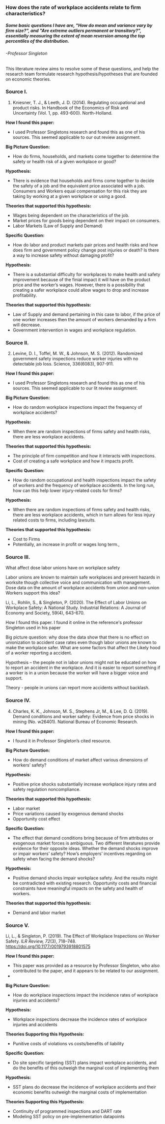 ### How does the rate of workplace accidents relate to firm characteristics?
##### Some basic questions I have are, "How do mean and variance vary by firm size?", and "Are extreme outliers permanent or transitory?", essentially measuring the extent of mean reversion among the top percentiles of the distribution.
###### -Professor Singleton

This literature review aims to resolve some of these questions, and help the research team formulate research hypothesis/hypotheses that are founded on economic theories.

### Source I.
1. Kniesner, T. J., & Leeth, J. D. (2014). Regulating occupational and product risks. In Handbook of the Economics of Risk and Uncertainty (Vol. 1, pp. 493-600). North-Holland.

**How I found this paper:** 
-  I used Professor Singletons research and found this as one of his sources. This seemed applicable to our out review assignment. 

**Big Picture Question:**  
- How do firms, households, and markets come together to determine the safety or health risk of a given workplace or good? 

**Hypothesis:** 
- There is evidence that households and firms come together to decide the safety of a job and the equivalent price associated with a job. Consumers and Workers equal compensation for this risk they are taking by working at a given workplace or using a good. 

**Theories that supported this hypothesis:**
-  Wages being dependent on the characteristics of the job. 
- Market prices for goods being dependent on their impact on consumers.
- Labor Markets (Law of Supply and Demand)

**Specific Question:** 
- How do labor and product markets pair prices and health risks and how does firm and government policy change post injuries or death?  Is there a way to increase safety without damaging profit? 

**Hypothesis:** 
- There is a substantial difficulty for workplaces to make health and safety improvement because of the finial impact it will have on the product price and the worker’s wages. However, there is a possibility that creating a safer workplace could allow wages to drop and increase profitability. 

**Theories that supported this hypothesis:** 
- Law of Supply and demand pertaining in this case to labor, if the price of one worker increases then the amount of workers demanded by a firm will decrease. 
- Government intervention in wages and workplace regulation. 

### Source II.
2. Levine, D. I., Toffel, M. W., & Johnson, M. S. (2012). Randomized government safety inspections reduce worker injuries with no detectable job loss. Science, 336(6083), 907-911.

**How I found this paper:** 
-  I used Professor Singletons research and found this as one of his sources. This seemed applicable to our lit review assignment. 

**Big Picture Question:** 
- How do random workplace inspections impact the frequency of workplace accidents? 

**Hypothesis:** 
- When there are random inspections of firms safety and health risks, there are less workplace accidents. 

**Theories that supported this hypothesis:** 
- The principle of firm competition and how it interacts with inspections. 
- Cost of creating a safe workplace and how it impacts profit. 

**Specific Question:** 
- How do random occupational and health inspections impact the safety of workers and the frequency of workplace accidents. In the long run, how can this help lower injury-related costs for firms? 

**Hypothesis:** 
- When there are random inspections of firms safety and health risks, there are less workplace accidents, which in turn allows for less injury related costs to firms, including lawsuits. 

**Theories that supported this hypothesis:** 
- Cost to Firms 
- Potentially, an increase in profit or wages long term., 

### Source III.
What affect dose labor unions have on workplace safety 

Labor unions are known to maintain safe workplaces and prevent hazards in worksite though collective voice and communication with management. Dose data on the amount of workplace accidents from union and non-union Workers support this idea? 

 

Li, L., Rohlin, S., & Singleton, P. (2020). The Effect of Labor Unions on Workplace Safety: A National Study. Industrial Relations: A Journal of Economy and Society, 59(4), 643-670. 

 

 

How I found this paper. I found it online in the reference's professor Singleton used in his paper 

Big picture question: why dose the data show that there is no effect on unionization to accident case rates even though labor unions are known to make the workplace safer.  What are some factors that affect the Likely hood of a worker reporting a accident.

Hypothesis – the people not in labor unions might not be educated on how to report an accident in the workplace. And it is easier to report something if a worker is in a union because the worker will have a bigger voice and support.  

Theory - people in unions can report more accidents without backlash. 


### Source IV.
4. Charles, K. K., Johnson, M. S., Stephens Jr, M., & Lee, D. Q. (2019). Demand conditions and worker safety: Evidence from price shocks in mining (No. w26401). National Bureau of Economic Research.
   
**How I found this paper:**
 - I found it in Professor Singleton’s cited resource.

**Big Picture Question:**
 - How do demand conditions of market affect various dimensions of workers’ safety?

**Hypothesis:**
 - Positive price shocks substantially increase workplace injury rates and safety regulation noncompliance. 

**Theories that supported this hypothesis:**
 - Labor market
 - Price variations caused by exogenous demand shocks
 - Opportunity cost effect

**Specific Question:**
 - The effect that demand conditions bring because of firm attributes or exogenous market forces is ambiguous. Two different literatures provide evidence for their opposite ideas. Whether the demand shocks improve or impair workers’ safety? How’s employers’ incentives regarding on safety when facing the demand shocks? 

**Hypothesis:**
 - Positive demand shocks impair workplace safety. And the results might be contradicted with existing research. Opportunity costs and financial constraints have meaningful impacts on the safety and health of workers.  

**Theories that supported this hypothesis:**
 - Demand and labor market


### Source V.
Li, L., & Singleton, P. (2019). The Effect of Workplace Inspections on Worker Safety. _ILR Review, 72_(3), 718–748. https://doi.org/10.1177/0019793918801575

**How I found this paper:**
- This paper was provided as a resource by Professor Singleton, who also contributed to the paper, and it appears to be related to our assignment.
- 
**Big Picture Question:**
- How do workplace inspections impact the incidence rates of workplace injuries and accidents?

**Hypothesis:**
- Workplace inspections decrease the incidence rates of workplace injuries and accidents

**Theories Supporting this Hypothesis:**
- Punitive costs of violations vs costs/benefits of liability

**Specific Question:**
- Do site specific targeting (SST) plans impact workplace accidents, and do the benefits of this outweigh the marginal cost of implementing them

**Hypothesis:**
- SST plans do decrease the incidence of workplace accidents and their economic benefits outweigh the marginal costs of implementation

**Theories Supporting this Hypothesis:**
- Continuity of programmed inspections and DART rate
- Modeling SST policy on pre-implementation datapoints
